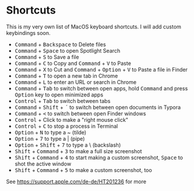 # Shortcuts

This is my very own list of MacOS keyboard shortcuts. I will add custom keybindings soon.

- <kbd>Command</kbd> + <kbd>Backspace</kbd> to Delete files
- <kbd>Command</kbd> + <kbd>Space</kbd> to open Spotlight Search
- <kbd>Command</kbd> + <kbd>S</kbd> to Save a file
- <kbd>Command</kbd> + <kbd>C</kbd> to Copy and <kbd>Command</kbd> +  <kbd>V</kbd> to Paste
- <kbd>Command</kbd> + <kbd>X</kbd> to Cut and <kbd>Command</kbd> + <kbd>Option</kbd> +  <kbd>V</kbd> to Paste a file in Finder
- <kbd>Command</kbd> + <kbd>T</kbd> to open a new tab in Chrome
- <kbd>Command</kbd> + <kbd>L</kbd> to enter an URL or search in Chrome
- <kbd>Command</kbd> + <kbd>Tab</kbd> to switch between open apps, hold <kbd>Command</kbd> and press <kbd>Option</kbd> key to open minimized apps
- <kbd>Control</kbd> + <kbd>Tab</kbd> to switch between tabs
- <kbd>Command</kbd> + <kbd>Shift</kbd> + <kbd>´</kbd> to switch between open documents in Typora
- <kbd>Command</kbd> + <kbd><</kbd> to switch between open Finder windows
- <kbd>Control</kbd> + Click to make a "right mouse click"
- <kbd>Control</kbd> + <kbd>C</kbd> to stop a process in Terminal
- <kbd>Option</kbd> + <kbd>N</kbd> to type a ~ (tilde)
- <kbd>Option</kbd> + <kbd>7</kbd> to type a | (pipe)
- <kbd>Option</kbd> + <kbd>Shift</kbd> + <kbd>7</kbd> to type a \ (backslash)
- <kbd>Shift</kbd> + <kbd>Command</kbd> + <kbd>3</kbd> to make a full size screenshot
- <kbd>Shift</kbd> + <kbd>Command</kbd> + <kbd>4</kbd> to start making a custom screenshot, <kbd>Space</kbd> to shot the active window
- <kbd>Shift</kbd> + <kbd>Command</kbd> + <kbd>5</kbd> to make a custom screenshot, too

See https://support.apple.com/de-de/HT201236 for more

